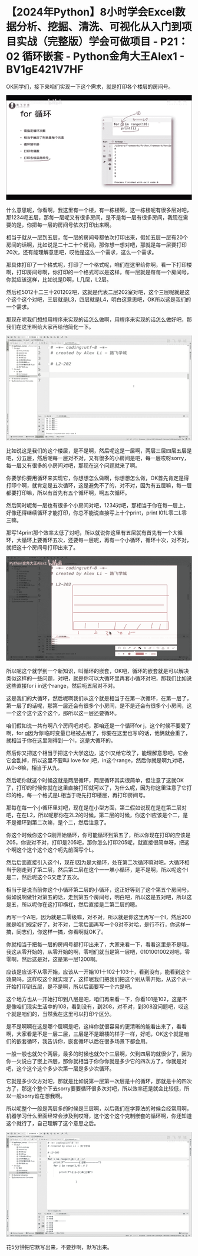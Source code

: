 # 【2024年Python】8小时学会Excel数据分析、挖掘、清洗、可视化从入门到项目实战（完整版）学会可做项目 - P21：02 循环嵌套 - Python金角大王Alex1 - BV1gE421V7HF

OK同学们，接下来咱们实现一下这个需求，就是打印各个楼层的房间号。

![](img/140db05ab519239df087eb83e11ae9fc_1.png)

什么意思呢，你看啊，我这里有一个楼，有一栋楼啊，这一栋楼呢有很多层对吧，那1234呃五层，那每一层呢又有很多房间，是不是每一层有很多房间，我现在需要的是，你把每一层的房间号依次打印出来啊。

相当于就从一层到五层，每一层的房间号都依次打印出来，假如五层一层有20个房间的话啊，比如说是二十二十个房间，那你想一想对吧，那就是每一层要打印20次，还有能理解意思吧，哎他是这么一个需求，这么一个需求。

那具体打印了一个格式呢，打印了一个格式呢，咱们在这里给你啊，看一下打印楼啊，打印房间号啊，你打印的一个格式可以是这样，每一层就是每每一个房间号，你就应该这样，比如说是D啊，L几层，L2层。

然后杠5012十二三十201202吧，这就是代表二层202室对吧，这个三层呢就是这个这个这个对吧，三层就是L3，四层就是L4，明白这意思吧，OK所以这是我们的一个需求。

那现在呢我们想想用程序来实现的话怎么做啊，用程序来实现的话怎么做好吧，那我们在这里啊给大家再给他简化一下。



![](img/140db05ab519239df087eb83e11ae9fc_3.png)

比如说这是我们的这个楼层，是不是啊，然后呢这是一层啊，两层三层四层五层是吧，分五层，然后呢每一层对不对，又有很多的小房间是吧，每一层哎呀sorry，每一层又有很多的小房间对吧，那现在这个问题就来了啊。

你要学你要用循环来实现它，你想想怎么做啊，你想想怎么做，OK首先肯定是得打印个啊，就肯定是五次循环，这是避免不了的，对不对，因为有五层嘛，每一层都要打印嘛，所以有首先有五个循环啊，啊五次循环。

然后同时呢每一层也有很多个小房间对吧，1234对吧，那相当于你在每一层上，好像还得继续循环才能打印，你总不能说直接写上十个print，print l01L零二L零三嘛。

那写14print那个效率太低了对吧，所以就说你这里有五层就有首先有一个大循环，大循环上要循环五次，还要每一层呢，再有一个小循环，循环十次，对不对，就把这十个房间号打印出来了。



![](img/140db05ab519239df087eb83e11ae9fc_5.png)

所以呢这个就学到一个新知识，叫循环的嵌套，OK吧，循环的嵌套就是可以解决类似这样的一些问题，对吧，就是你可以大循环里再套小循环对吧，那我们比如说这些直接for i in这个range，然后呃五层对不对。

这是我们的大循环，然后呢啊我们从这个就是相当于在第一次循环，在第一层了，第一层了的话呢，那第一层还会有很多个小房间，是不是还会有很多个小房间，这一个这个这个这个这个，那所以这一层还要循环。

咱们假如说一共有啊八个房间吧对吧，那咱还是一个循环for j，这个时候不要爱了啊，for g因为你I临时变量已经被占用了，你要在这里也写I的话，他俩就会重了，就相当于你在这里刚得到一个I，这是大循环的。

然后你又把这个相当于把这个大学这边，这个I又给它改了，能理解意思吧，它会它会乱掉，所以这里不要叫i love for j吧，in这个range，然后你就是啊九对吧，从0~8嘛，相当于从九。

然后呢你就这个时候这就是两层循环，两层循环其实很简单，但注意了这就OK了，打印的时候你就在这里直接打印就可以了，为什么呢，因为你这里注意了它打印的格，每一个格式是L相当于呃先打印楼层，再打印房间号。

那每在每一个小循环里对吧，现在是在小型方面，第二假如说现在是在第二层对吧，在在L2，所以呢那你在2L2的时候，第二层的时候，你这个I应该是个二，是不是循环到第二次嘛，是个二，然后注意了。

你这个时候你这个G刚开始循环，你可能循环到第五了，所以你现在打印的应该是205，你说对不对，打印是205吧，那你怎么打印205呢，就直接很简单呀，把这个啊这个这个这个这个呃先前面写个L。

然后后面直接引入这个I，现在I因为是大循环，处在第二次循环嘛对吧，大循环相当于刚走到了第二层，然后第二层在这个一一堆小循环，是不是啊，所以呢这个I是二，然后呢这个G又走了五次。

相当于是说当前你这个小循环第二层的小循环，这正好等到了这个第五个房间号，假如说啊做针对第五的话，走到第五个房间号，明白吧，所以这是五对吧，所以这是五，所以呢你在这打印横杠，然后直接是二第二层的嗯。

再写一个A吧，因为就是二零级嘛，对不对，所以就是你这里再写一个I，然后200就是咱们规定好了，对不对，二零后面再写一个G对不对哈，是行不行，你这样一搞，同志们，你这样一搞，你看啊就OK了。

你就相当于把每一层的房间号都打印出来了，大家来看一下，看看这里是不是哦，我这从零开始的，从零开始的啊，零咱们就当是第一层吧，0101001002对吧，零零啊，然后这是对，这是第一层1200啊。

应该是应该不从零开始，应该从一开始101十102十103十，看到没有，能看到这个效果吗，这样哎这个就实现了，这样呢我们把我们把这个别从零开始，从这个从一开始打印到五层，是不是啊，所以后面要写一个六是吧。

这个地方也从一开始打印到八层是吧，咱们再来看一下，你看101是102，这是不是像咱们现实生活中的108，看到没有，到208，对不对，到308没问题吧，哎这个就是咱们的，当然我在这里可以打印个区分。

是不是啊啊在这是哪个层啊是吧，这样你就很容易的更清晰的能看出来了，看看啊，大家看是不是一层二层，三层是不是跟楼的样子一样，好吧，OK这个就是咱们的嵌套循环，我告诉你，嵌套循环以后在很多场景下都会用。

一般一般也就欠个两层，最多的时候也就欠个三层啊，欠到四层的就很少了，因为你一欠说白了嵌上四层，那你就相当于你你你就是多少它的四次方了，你就是对吧，这个这个这个多少次第一层是多少次循环。

它就是多少次方对吧，那就是比如说第一层第一次层是十的循环，那就是十的四次方了，那这个整个下去sorry要要循环很多次对吧，所以效率还是就会比较低，所以一般sorry谁在想我啊。

所以呢整个一般是两层多的时候是三层啊，以后我们在学算法的时候会经常用啊，机器学习什么里面经常会涉及到哎呀，这个这个这个克制嵌套的循环啊，你还知道这个就行了，自己理解了这个意思之后。



![](img/140db05ab519239df087eb83e11ae9fc_7.png)

花5分钟把它默写出来，不要抄啊，默写出来。